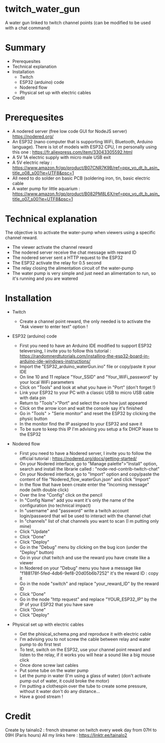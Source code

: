 # twitch_water_gun
A water gun linked to twitch channel points (can be modified to be used with a chat command)

# Summary
 - Prerequesites
 - Technical explanation
 - Installation
    - Twitch
    - ESP32 (arduino) code
    - Nodered flow
    - Physical set up with electric cables
 - Credit

# Prerequesites
  - A nodered server (free low code GUI for NodeJS server) https://nodered.org/
  - An ESP32 (nano computer that is supporting WiFi, Bluetooth, Arduino language). There is lot of models with ESP32 CPU, I m personally using this one : https://fr.aliexpress.com/item/33043305592.html
  - A 5V 1A electric supply with micro male USB exit
  - A 5V electric relay : https://www.amazon.fr/gp/product/B07CNR7K9B/ref=ppx_yo_dt_b_asin_title_o08_s00?ie=UTF8&psc=1
  - All need to do solder on basic PCB (soldering iron, tin, basic electric cable
  - A water pump for little aquarium : https://www.amazon.fr/gp/product/B082PM8L6X/ref=ppx_yo_dt_b_asin_title_o07_s00?ie=UTF8&psc=1

# Technical explanation
The objective is to activate the water-pump when viewers using a specific channel reward.
  - The viewer activate the channel reward
  - The nodered server receive the chat message with reward ID
  - The nodered server sent a HTTP request to the ESP32
  - The ESP32 activate the relay for 0.5 second
  - The relay closing the alimentation circuit of the water-pump
  - The water pump is very simple and just need an alimentation to run, so it's running and you are watered

# Installation
 - Twitch
    - Create a channel point reward, the only needed is to activate the "Ask viewer to enter text" option !
 
 - ESP32 (arduino) code
    - First you need to have an Arduino IDE modified to support ESP32 televersing, I invite you to follow this tutorial : https://randomnerdtutorials.com/installing-the-esp32-board-in-arduino-ide-windows-instructions/
    - Import the "ESP32_arduino_waterGun.ino" file or copy/paste it your IDE
    - On line 10 and 11 replace "Your_SSID" and "Your_WiFi_password" by your local WiFi parameters
    - Click on "Tools" and look at what you have in "Port" (don't forget !)
    - Link your ESP32 to your PC with a classic USB to micro USB cable with data pin
    - Return to "Tools">"Port" and select the one how just appeared
    - Click on the arrow icon and wait the console say it's finished
    - Go in "Tools" > "Serie monitor" and reset the ESP32 by clicking the physic button
    - In the monitor find the IP assigned to your ESP32 and save it
    - To be sure to keep this IP I'm advising you setup a fix DHCP lease to the ESP32

 - Nodered flow
    - First you need to have a Nodered server, I invite you to follow the official tutorial : https://nodered.org/docs/getting-started/
    - On your Nodered interface, go to "Manage palette">"Install" option, search and install the librarie called : "node-red-contrib-twitch-chat"
    - On your Nodered interface, go to "Import" option and copy/paste the content of file "Nodered_flow_waterGun.json" and click "Import"
    - In the flow that have been create enter the "Incoming message" node (with double click)
    - Over the line "Config" click on the pencil
    - In "Config Name" add you want it's only the name of the configuration (no technical impact)
    - In "username" and "password" write a twitch account login/password that wil be used to interact with the channel chat
    - In "channels" list of chat channels you want to scan (I m putting only mine)
    - Click "Update"
    - Click "Done"
    - Click "Deploy"
    - Go in the "Debug" menu by clicking on the bug icon (under the "Deploy" button)
    - Go in your chat twitch and use the reward you have create like a viewer
    - In Nodered on your "Debug" menu you have a message like "f188178f-5fed-4db6-9ef8-20d05b6b7252" it's the reward ID : copy it
    - Go in the node "switch" and replace "your_reward_ID" by the reward ID
    - Click "Done"
    - Go in the node "http request" and replace "YOUR_ESP32_IP" by the IP of your ESP32 that you have save
    - Click "Done"
    - Click "Deploy"

 - Physical set up with electric cables
    - Get the phisical_schema.png and reproduce it with electric cable
    - I'm advising you to not screw the cable between relay and water pump to do first test
    - To test, switch on the ESP32, use your channel point reward and listen to the relay, if it works you will hear a sound like a big mouse click
    - Once done screw last cables
    - Put some tube on the water pump
    - Let the pump in water (I'm using a glass of water) (don't activate pump out of water, it could broke the motor)
    - I'm putting a clothespin over the tube to create some pressure, without it water don't do any distance...
    - Have a good stream !

# Credit
Create by tainalo2 : french streamer on twitch every week day from 07H to 09H (Paris hours)
All my links here : https://linktr.ee/tainalo2
